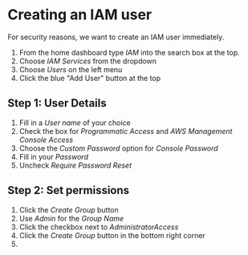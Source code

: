 # Creating an IAM user
For security reasons, we want to create an IAM user immediately.

1. From the home dashboard type *IAM* into the search box at the top.
2. Choose *IAM Services* from the dropdown
3. Choose *Users* on the left menu
4. Click the blue "Add User" button at the top

## Step 1: User Details
1. Fill in a *User name* of your choice
2. Check the box for *Programmatic Access* and *AWS Management Console Access*
3. Choose the *Custom Password* option for *Console Password*
4. Fill in your *Password*
5. Uncheck *Require Password Reset*

## Step 2: Set permissions
1. Click the *Create Group* button
2. Use *Admin* for the *Group Name*
3. Click the checkbox next to *AdministratorAccess*
4. Click the *Create Group* button in the bottom right corner
5. 
<!--stackedit_data:
eyJoaXN0b3J5IjpbLTE2OTAyNzMzMDYsMTc4NzMxMTM1NywxND
UxOTA4NzI5LDcxODU2ODk5MiwtMTIxMDQzMjgsLTE5Nzk5MTAw
MzksLTcwMDUzMjg1NSwxOTE0MTg0OTkwLC0xNjQwOTI5MzM0LD
IxMDc0NTA2NDksMTUwNjU4OTE0N119
-->